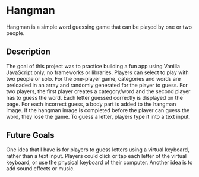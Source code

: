 # Hangman

Hangman is a simple word guessing game that can be played by one or two people.

## Description

The goal of this project was to practice building a fun app using Vanilla JavaScript only, no frameworks or libraries. Players can select to play with two people or solo. For the one-player game, categories and words are preloaded in an array and randomly generated for the player to guess. For two players, the first player creates a category/word and the second player has to guess the word. Each letter guessed correctly is displayed on the page. For each incorrect guess, a body part is added to the hangman image. If the hangman image is completed before the player can guess the word, they lose the game. To guess a letter, players type it into a text input.

## Future Goals

One idea that I have is for players to guess letters using a virtual keyboard, rather than a text input. Players could click or tap each letter of the virtual keyboard, or use the physical keyboard of their computer.
Another idea is to add sound effects or music.
